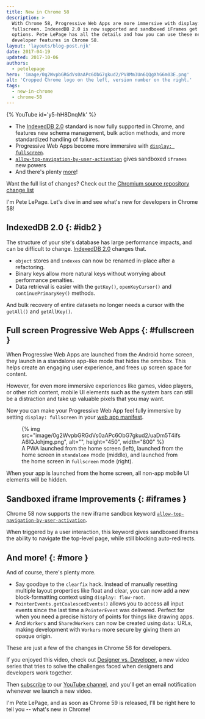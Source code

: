 ```yaml
---
title: New in Chrome 58
description: >
  With Chrome 58, Progressive Web Apps are more immersive with display:
  fullscreen. IndexedDB 2.0 is now supported and sandboxed iFrames get more
  options. Pete LePage has all the details and how you can use these new
  developer features in Chrome 58.
layout: 'layouts/blog-post.njk'
date: 2017-04-19
updated: 2017-10-06
authors:
  - petelepage
hero: 'image/0g2WvpbGRGdVs0aAPc6ObG7gkud2/PV8Mm3Un6QQgXhG6m03E.png'
alt: 'Cropped Chrome logo on the left, version number on the right.'
tags:
  - new-in-chrome
  - chrome-58
---
```


{% YouTube id='y5-hH8DnqMk' %}

* The [IndexedDB 2.0](#idb2) standard is now fully supported in Chrome, and
  features new schema management, bulk action methods, and more
  standardized handling of failures.
* Progressive Web Apps become more immersive with
  [`display: fullscreen`](#fullscreen).
* [`allow-top-navigation-by-user-activation`](#iframes) gives sandboxed
  `iframes` new powers
* And there's plenty [more](#more)!

Want the full list of changes? Check out the
[Chromium source repository change list](https://chromium.googlesource.com/chromium/src/+log/57.0.2987.98..58.0.3029.81?pretty=fuller&n=10000)

I'm Pete LePage. Let's dive in and see what's new for developers in Chrome 58!

## IndexedDB 2.0 {: #idb2 }

The structure of your site's database has large performance impacts, and can
be difficult to change.
[IndexedDB 2.0](https://hacks.mozilla.org/2016/10/whats-new-in-indexeddb-2-0/)
changes that.

* `object` stores and `indexes` can now be renamed in-place after a
  refactoring.
* Binary keys allow more natural keys without worrying about performance
  penalties.
* Data retrieval is easier with the `getKey()`, `openKeyCursor()` and
  `continuePrimaryKey()` methods.

And bulk recovery of entire datasets no longer needs a cursor with the
`getAll()` and `getAllKey()`.

## Full screen Progressive Web Apps {: #fullscreen }

When Progressive Web Apps are launched from the Android home screen, they
launch in a standalone app-like mode that hides the omnibox. This helps
create an engaging user experience, and frees up screen space for content.

However, for even more immersive experiences like games, video players,
or other rich content, mobile UI elements such as the system bars can
still be a distraction and take up valuable pixels that you may want.

Now you can make your Progressive Web App feel fully immersive by setting
`display: fullscreen` in your
[web app manifest](https://developers.google.com/web/fundamentals/web-app-manifest).

<figure>
  {% img src="image/0g2WvpbGRGdVs0aAPc6ObG7gkud2/uaDm5T4ifsA6lQJohjmg.png", alt="", height="450", width="800" %}
  <figcaption>
    A PWA launched from the home screen (left), launched from the home screen
    in <code>standalone</code> mode (middle), and launched from the home screen in
    <code>fullscreen</code> mode (right).
  </figcaption>
</figure>

When your app is launched from the home screen, all non-app mobile UI
elements will be hidden.

## Sandboxed iframe Improvements {: #iframes }

Chrome 58 now supports the new iframe sandbox keyword
[`allow-top-navigation-by-user-activation`](https://html.spec.whatwg.org/multipage/browsers.html#attr-iframe-sandbox-allow-top-navigation-by-user-activation).

When triggered by a user interaction, this keyword gives sandboxed iframes the
ability to navigate the top-level page, while still blocking auto-redirects.

## And more! {: #more }

And of course, there's plenty more.

* Say goodbye to the `clearfix` hack. Instead of manually resetting
  multiple layout properties like float and clear, you can now add a new
  block-formatting context using `display: flow-root`.
* `PointerEvents.getCoalescedEvents()` allows you to access all input events
  since the last time a `PointerEvent` was delivered. Perfect for when you
  need a precise history of points for things like drawing apps.
* And `Workers` and `SharedWorkers` can now be created using `data:` URLs,
  making development with `Workers` more secure by giving them an opaque origin.

These are just a few of the changes in Chrome 58 for developers.

If you enjoyed this video, check out
[Designer vs. Developer](https://www.youtube.com/playlist?list=PLNYkxOF6rcIC60856GnLEV5GQXMxc9ByJ),
a new video series that tries to solve the challenges faced when designers
and developers work together.

Then [subscribe](https://goo.gl/6FP1a5) to our
[YouTube channel](https://www.youtube.com/user/ChromeDevelopers/), and
you'll get an email notification whenever we launch a new video.

I'm Pete LePage, and as soon as Chrome 59 is released, I'll be right
here to tell you -- what's new in Chrome!
